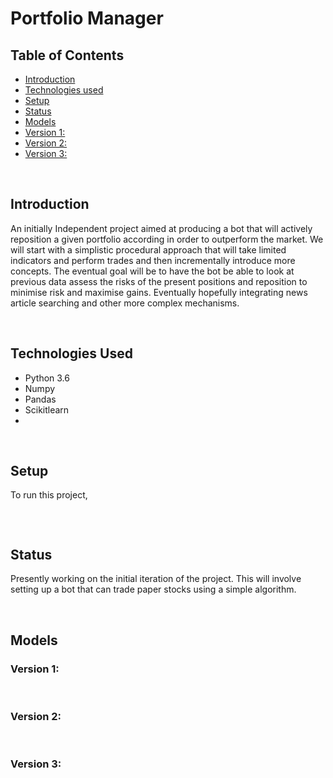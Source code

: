 # Portfolio Manager

## Table of Contents
* [Introduction](#Introduction)
* [Technologies used](#Technologies-used)
* [Setup](#Setup)
* [Status](#Status)
* [Models](#Models)
* [Version 1:](#Version-1:)
* [Version 2:](#Version-2:)
* [Version 3:](#Version-3:) 

<br />

## Introduction
An initially Independent project aimed at producing a bot that will actively reposition a given portfolio according in order to outperform the market. We will start with a simplistic procedural approach that will take limited indicators and perform trades and then incrementally introduce more concepts. The eventual goal will be to have the bot be able to look at previous data assess the risks of the present positions and reposition to minimise risk and maximise gains. Eventually hopefully integrating news article searching and other more complex mechanisms.

<br />

## Technologies Used
* Python 3.6
* Numpy
* Pandas
* Scikitlearn
* 

<br />

## Setup
To run this project, 
```

```

<br />

## Status
Presently working on the initial iteration of the project. This will involve setting up a bot that can trade paper stocks using a simple algorithm.

<br />

## Models
### Version 1:

<br />

### Version 2:

<br />

### Version 3:

<br />
